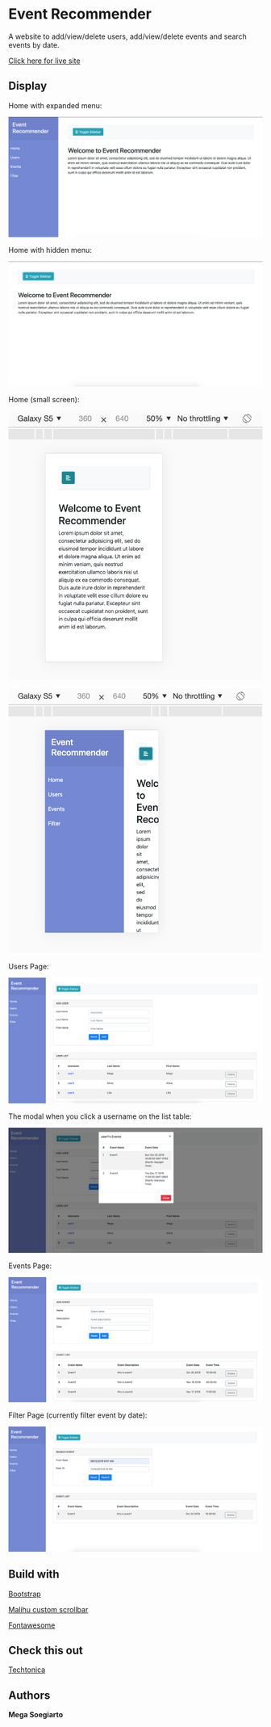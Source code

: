 # Event Recommender

A website to add/view/delete users, add/view/delete events and search events by date.

[Click here for live site](https://evrec.netlify.com/)


## Display

Home with expanded menu:

![Home with Expanded Menu](./oopProjectImgs/Home_menu_expand.png)

Home with hidden menu:

![Home with Hidden Menu](./oopProjectImgs/Home_menu_hidden.png)


Home (small screen):

![Home_responsive1](./oopProjectImgs/Home_responsive1.png)

![Home_responsive2](./oopProjectImgs/Home_responsive2.png)


Users Page:

![Page Users](./oopProjectImgs/Page_users.png)

The modal when you click a username on the list table:

![Page Users Modal](./oopProjectImgs/Page_users_modal.png)


Events Page:

![Page Events](./oopProjectImgs/Page_events.png)


Filter Page (currently filter event by date):

![Page Filter](./oopProjectImgs/Page_filterByDate.png)


## Build with

[Bootstrap](https://getbootstrap.com/)

[Malihu custom scrollbar](https://github.com/malihu/malihu-custom-scrollbar-plugin/)

[Fontawesome](https://fontawesome.com/)


## Check this out

[Techtonica](https://techtonica.org/)


## Authors

__Mega Soegiarto__
